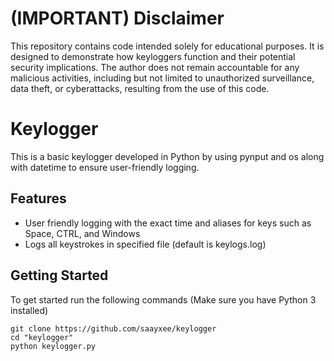 # (IMPORTANT) Disclaimer
This repository contains code intended solely for educational purposes. It is designed to demonstrate how keyloggers function and their potential security implications. The author does not remain accountable for any malicious activities, including but not limited to unauthorized surveillance, data theft, or cyberattacks, resulting from the use of this code.



# Keylogger
This is a basic keylogger developed in Python by using pynput and os along with datetime to ensure user-friendly logging.

## Features
- User friendly logging with the exact time and aliases for keys such as Space, CTRL, and Windows 
- Logs all keystrokes in specified file (default is keylogs.log)

## Getting Started 
To get started run the following commands (Make sure you have Python 3 installed)

```
git clone https://github.com/saayxee/keylogger
cd "keylogger"
python keylogger.py
```
